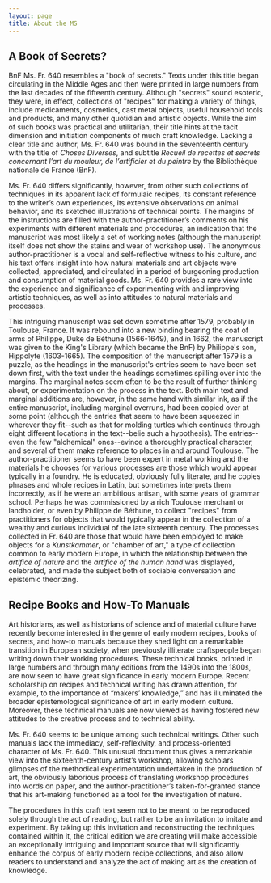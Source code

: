 ```yaml
---
layout: page
title: About the MS
---
```


## A Book of Secrets?

BnF Ms. Fr. 640 resembles a "book of secrets." Texts under this title began circulating in the Middle Ages and then were printed in large numbers from the last decades of the fifteenth century. Although "secrets" sound esoteric, they were, in effect, collections of "recipes" for making a variety of things, include medicaments, cosmetics, cast metal objects, useful household tools and products, and many other quotidian and artistic objects. While the aim of such books was practical and utilitarian, their title hints at the tacit dimension and initiation components of much craft knowledge. Lacking a clear title and author, Ms. Fr. 640 was bound in the seventeenth century with the title of *Choses Diverses*, and subtitle *Recueil de recettes et secrets concernant l’art du mouleur, de l’artificier et du peintre* by the Bibliothèque nationale de France (BnF). 

Ms. Fr. 640 differs significantly, however, from other such collections of techniques in its apparent lack of formulaic recipes, its constant reference to the writer’s own experiences, its extensive observations on animal behavior, and its sketched illustrations of technical points. The margins of the instructions are filled with the author-practitioner’s comments on his experiments with different materials and procedures, an indication that the manuscript was most likely a set of working notes (although the manuscript itself does not show the stains and wear of workshop use). The anonymous author-practitioner is a vocal and self-reflective witness to his culture, and his text offers insight into how natural materials and art objects were collected, appreciated, and circulated in a period of burgeoning production and consumption of material goods. Ms. Fr. 640 provides a rare view into the experience and significance of experimenting with and improving artistic techniques, as well as into attitudes to natural materials and processes.

This intriguing manuscript was set down sometime after 1579, probably in Toulouse, France. It was rebound into a new binding bearing the coat of arms of Philippe, Duke de Béthune (1566-1649), and in 1662, the manuscript was given to the King's Library (which became the BnF) by Philippe's son, Hippolyte (1603-1665). The composition of the manuscript after 1579 is a puzzle, as the headings in the manuscript's entries seem to have been set down first, with the text under the headings sometimes spilling over into the margins. The marginal notes seem often to be the result of further thinking about, or experimentation on the process in the text. Both main text and marginal additions are, however, in the same hand with similar ink, as if the entire manuscript, including marginal overruns, had been copied over at some point (although the entries that seem to have been squeezed in wherever they fit--such as that for molding turtles which continues through eight different locations in the text--belie such a hypothesis). The entries--even the few "alchemical" ones--evince a thoroughly practical character, and several of them make reference to places in and around Toulouse. The author-practitioner seems to have been expert in metal working and the materials he chooses for various processes are those which would appear typically in a foundry. He is educated, obviously fully literate, and he copies phrases and whole recipes in Latin, but sometimes interprets them incorrectly, as if he were an ambitious artisan, with some years of grammar school. Perhaps he was commissioned by a rich Toulouse merchant or landholder, or even by Philippe de Béthune, to collect "recipes" from practitioners for objects that would typically appear in the collection of a wealthy and curious individual of the late sixteenth century. The processes collected in Fr. 640 are those that would have been employed to make objects for a *Kunstkammer*, or "chamber of art," a type of collection common to early modern Europe, in which the relationship between the *artifice of nature* and the *artifice of the human hand* was displayed, celebrated, and made the subject both of sociable conversation and epistemic theorizing.

## Recipe Books and How-To Manuals

Art historians, as well as historians of science and of material culture have recently become interested in the genre of early modern recipes, books of secrets, and how-to manuals because they shed light on a remarkable transition in European society, when previously illiterate craftspeople began writing down their working procedures. These technical books, printed in large numbers and through many editions from the 1490s into the 1800s, are now seen to have great significance in early modern Europe. Recent scholarship on recipes and technical writing has drawn attention, for example, to the importance of “makers’ knowledge,” and has illuminated the broader epistemological significance of art in early modern culture. Moreover, these technical manuals are now viewed as having fostered new attitudes to the creative process and to technical ability.

Ms. Fr. 640 seems to be unique among such technical writings. Other such manuals lack the immediacy, self-reflexivity, and process-oriented character of Ms. Fr. 640. This unusual document thus gives a remarkable view into the sixteenth-century artist’s workshop, allowing scholars glimpses of the methodical experimentation undertaken in the production of art, the obviously laborious process of translating workshop procedures into words on paper, and the author-practitioner’s taken-for-granted stance that his art-making functioned as a tool for the investigation of nature.

The procedures in this craft text seem not to be meant to be reproduced solely through the act of reading, but rather to be an invitation to imitate and experiment. By taking up this invitation and reconstructing the techniques contained within it, the critical edition we are creating will make accessible an exceptionally intriguing and important source that will significantly enhance the corpus of early modern recipe collections, and also allow readers to understand and analyze the act of making art as the creation of knowledge.
